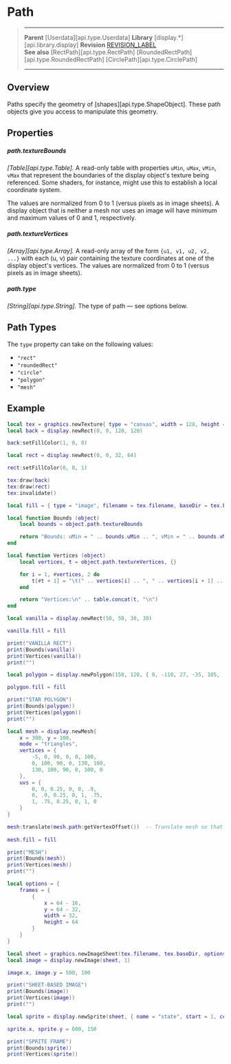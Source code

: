 # Path

> --------------------- ------------------------------------------------------------------------------------------
> __Parent__            [Userdata][api.type.Userdata]
> __Library__           [display.*][api.library.display]
> __Revision__          [REVISION_LABEL](REVISION_URL)       
> __See also__          [RectPath][api.type.RectPath]
>						[RoundedRectPath][api.type.RoundedRectPath]
>						[CirclePath][api.type.CirclePath]
> --------------------- ------------------------------------------------------------------------------------------


## Overview

Paths specify the geometry of [shapes][api.type.ShapeObject]. These path objects give you access to manipulate this geometry.


## Properties

##### path.textureBounds

_[Table][api.type.Table]._ A read-only table with properties `uMin`, `uMax`, `vMin`, `vMax` that represent the boundaries of the display object's texture being referenced. Some shaders, for instance, might use this to establish a local coordinate system.

The values are normalized from 0 to 1 (versus pixels as in image sheets). A display object that is neither a mesh nor uses an image will have minimum and maximum values of 0 and 1, respectively.

##### path.textureVertices

_[Array][api.type.Array]._ A read-only array of the form `{u1, v1, u2, v2, ...}` with each (u, v) pair containing the texture coordinates at one of the display object's vertices. The values are normalized from 0 to 1 (versus pixels as in image sheets).

##### path.type
_[String][api.type.String]._ The type of path &mdash; see options below.

## Path Types

The `type` property can take on the following values:

* `"rect"`
* `"roundedRect"`
* `"circle"`
* `"polygon"`
* `"mesh"`

## Example

``````lua
local tex = graphics.newTexture{ type = "canvas", width = 128, height = 128 }
local back = display.newRect(0, 0, 128, 128)

back:setFillColor(1, 0, 0)

local rect = display.newRect(0, 0, 32, 64)

rect:setFillColor(0, 0, 1)

tex:draw(back)
tex:draw(rect)
tex:invalidate()

local fill = { type = "image", filename = tex.filename, baseDir = tex.baseDir }

local function Bounds (object)
	local bounds = object.path.textureBounds

	return "Bounds: uMin = " .. bounds.uMin .. ", vMin = " .. bounds.vMin .. ", uMax = " .. bounds.uMax .. ", vMax = " .. bounds.vMax
end

local function Vertices (object)
	local vertices, t = object.path.textureVertices, {}

	for i = 1, #vertices, 2 do
		t[#t + 1] = "\t(" .. vertices[i] .. ", " .. vertices[i + 1] .. ")"
	end

	return "Vertices:\n" .. table.concat(t, "\n")
end

local vanilla = display.newRect(50, 50, 30, 30)

vanilla.fill = fill

print("VANILLA RECT")
print(Bounds(vanilla))
print(Vertices(vanilla))
print("")

local polygon = display.newPolygon(150, 120, { 0, -110, 27, -35, 105, -35, 43, 16, 65, 90, 0, 45, -65, 90, -43, 15, -105, -35, -27, -35, })

polygon.fill = fill

print("STAR POLYGON")
print(Bounds(polygon))
print(Vertices(polygon))
print("")

local mesh = display.newMesh{
	x = 300, y = 100,
	mode = "triangles",
	vertices = {
		-5, 0, 90, 0, 0, 100,
		0, 100, 90, 0, 130, 100,
		130, 100, 90, 0, 100, 0
	},
	uvs = {
		0, 0, 0.25, 0, 0, .9,
		0, .9, 0.25, 0, 1, .75,
		1, .75, 0.25, 0, 1, 0
	}
}

mesh:translate(mesh.path:getVertexOffset())  -- Translate mesh so that vertices have proper world coordinates
 
mesh.fill = fill

print("MESH")
print(Bounds(mesh))
print(Vertices(mesh))
print("")

local options = {
    frames = {
        {
            x = 64 - 16,
            y = 64 - 32,
            width = 32,
            height = 64
        }
    }
}

local sheet = graphics.newImageSheet(tex.filename, tex.baseDir, options)
local image = display.newImage(sheet, 1)

image.x, image.y = 500, 100

print("SHEET-BASED IMAGE")
print(Bounds(image))
print(Vertices(image))
print("")

local sprite = display.newSprite(sheet, { name = "state", start = 1, count = 1 })

sprite.x, sprite.y = 600, 150

print("SPRITE FRAME")
print(Bounds(sprite))
print(Vertices(sprite))
``````